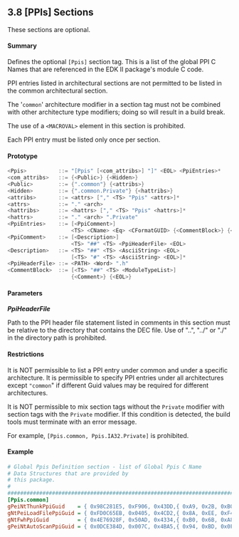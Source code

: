 <!--- @file
  3.8 [PPIs] Sections

  Copyright (c) 2007-2017, Intel Corporation. All rights reserved.<BR>

  Redistribution and use in source (original document form) and 'compiled'
  forms (converted to PDF, epub, HTML and other formats) with or without
  modification, are permitted provided that the following conditions are met:

  1) Redistributions of source code (original document form) must retain the
     above copyright notice, this list of conditions and the following
     disclaimer as the first lines of this file unmodified.

  2) Redistributions in compiled form (transformed to other DTDs, converted to
     PDF, epub, HTML and other formats) must reproduce the above copyright
     notice, this list of conditions and the following disclaimer in the
     documentation and/or other materials provided with the distribution.

  THIS DOCUMENTATION IS PROVIDED BY TIANOCORE PROJECT "AS IS" AND ANY EXPRESS OR
  IMPLIED WARRANTIES, INCLUDING, BUT NOT LIMITED TO, THE IMPLIED WARRANTIES OF
  MERCHANTABILITY AND FITNESS FOR A PARTICULAR PURPOSE ARE DISCLAIMED. IN NO
  EVENT SHALL TIANOCORE PROJECT  BE LIABLE FOR ANY DIRECT, INDIRECT, INCIDENTAL,
  SPECIAL, EXEMPLARY, OR CONSEQUENTIAL DAMAGES (INCLUDING, BUT NOT LIMITED TO,
  PROCUREMENT OF SUBSTITUTE GOODS OR SERVICES; LOSS OF USE, DATA, OR PROFITS;
  OR BUSINESS INTERRUPTION) HOWEVER CAUSED AND ON ANY THEORY OF LIABILITY,
  WHETHER IN CONTRACT, STRICT LIABILITY, OR TORT (INCLUDING NEGLIGENCE OR
  OTHERWISE) ARISING IN ANY WAY OUT OF THE USE OF THIS DOCUMENTATION, EVEN IF
  ADVISED OF THE POSSIBILITY OF SUCH DAMAGE.

-->

## 3.8 [PPIs] Sections

These sections are optional.

#### Summary

Defines the optional `[Ppis]` section tag. This is a list of the global PPI C
Names that are referenced in the EDK II package's module C code.

PPI entries listed in architectural sections are not permitted to be listed in
the common architectural section.

The '`common`' architecture modifier in a section tag must not be combined with
other architecture type modifiers; doing so will result in a build break.

The use of a `<MACROVAL>` element in this section is prohibited.

Each PPI entry must be listed only once per section.

#### Prototype

```c
<Ppis>          ::= "[Ppis" [<com_attribs>] "]" <EOL> <PpiEntries>*
<com_attribs>   ::= {<Public>} {<Hidden>}
<Public>        ::= {".common"} {<attribs>}
<Hidden>        ::= {".common.Private"} {<hattribs>}
<attribs>       ::= <attrs> ["," <TS> "Ppis" <attrs>]*
<attrs>         ::= "." <arch>
<hattribs>      ::= <hattrs> ["," <TS> "Ppis" <hattrs>]*
<hattrs>        ::= "." <arch> ".Private"
<PpiEntries>    ::= [<PpiComment>]
                    <TS> <CName> <Eq> <CFormatGUID> {<CommentBlock>} {<EOL>}
<PpiComment>    ::= [<Description>]
                    <TS> "##" <TS> <PpiHeaderFile> <EOL>
<Description>   ::= <TS> "##" <TS> <AsciiString> <EOL>
                    [<TS> "#" <TS> <AsciiString> <EOL>]*
<PpiHeaderFile> ::= <PATH> <Word> ".h"
<CommentBlock>  ::= [<TS> "##" <TS> <ModuleTypeList>]
                    {<Comment>} {<EOL>}
```

#### Parameters

**_PpiHeaderFile_**

Path to the PPI header file statement listed in comments in this section must
be relative to the directory that contains the DEC file. Use of "..", "../" or
"./" in the directory path is prohibited.

#### Restrictions

It is NOT permissible to list a PPI entry under common and under a specific
architecture. It is permissible to specify PPI entries under all architectures
except `"common`" if different Guid values may be required for different
architectures.

It is NOT permissible to mix section tags without the `Private` modifier with
section tags with the `Private` modifier. If this condition is detected, the
build tools must terminate with an error message.

For example, `[Ppis.common, Ppis.IA32.Private]` is prohibited.

#### Example

```ini
# Global Ppis Definition section - list of Global Ppis C Name
# Data Structures that are provided by
# this package.
#
#######################################################################
[Ppis.common]
gPeiNtThunkPpiGuid    = { 0x98C281E5, 0xF906, 0x43DD,{ 0xA9, 0x2B, 0xB0, 0x03, 0xBF, 0x27, 0x65, 0xDA }}
gNtPeiLoadFilePpiGuid = { 0xFD0C65EB, 0x0405, 0x4CD2,{ 0x8A, 0xEE, 0xF4, 0x00, 0xEF, 0x13, 0xBA, 0xC2 }}
gNtFwhPpiGuid         = { 0x4E76928F, 0x50AD, 0x4334,{ 0xB0, 0x6B, 0xA8, 0x42, 0x13, 0x10, 0x8A, 0x57 }}
gPeiNtAutoScanPpiGuid = { 0x0DCE384D, 0x007C, 0x4BA5,{ 0x94, 0xBD, 0x0F, 0x6E, 0xB6, 0x4D, 0x2A, 0xA9 }}
```
